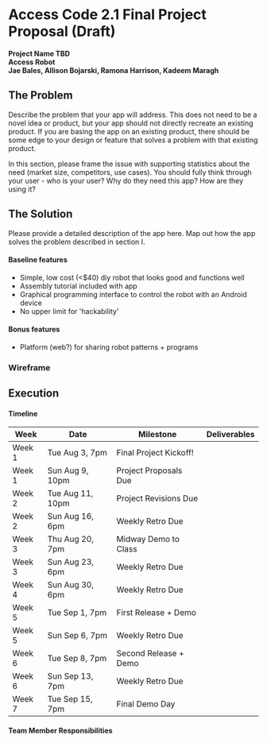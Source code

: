 # Access Code 2.1 Final Project Proposal (Draft)

**Project Name TBD**  
**Access Robot**  
**Jae Bales, Allison Bojarski, Ramona Harrison, Kadeem Maragh**  

## The Problem 

Describe the problem that your app will address. This does not need to be a novel idea or product, but your app should not directly recreate an existing product. If you are basing the app on an existing product, there should be some edge to your design or feature that solves a problem with that existing product.

In this section, please frame the issue with supporting statistics about the need (market size, competitors, use cases). You should fully think through your user - who is your user? Why do they need this app? How are they using it?

## The Solution 

Please provide a detailed description of the app here. Map out how the app solves the problem described in section I. 
#### Baseline features

 * Simple, low cost (<$40) diy robot that looks good and functions well
 * Assembly tutorial included with app
 * Graphical programming interface to control the robot with an Android device
 * No upper limit for 'hackability'

#### Bonus features

 * Platform (web?) for sharing robot patterns + programs

### Wireframe


## Execution

#### Timeline

| Week | Date | Milestone | Deliverables | 
|---|---|---|---|
| Week 1 | Tue Aug 3, 7pm | Final Project Kickoff! | |
| Week 1 | Sun Aug 9, 10pm | Project Proposals Due | |
| Week 2 | Tue Aug 11, 10pm | Project Revisions Due | |
| Week 2 | Sun Aug 16, 6pm | Weekly Retro Due | |
| Week 3 | Thu Aug 20, 7pm | Midway Demo to Class | |
| Week 3 | Sun Aug 23, 6pm | Weekly Retro Due | |
| Week 4 | Sun Aug 30, 6pm | Weekly Retro Due | |
| Week 5 | Tue Sep 1, 7pm | First Release + Demo | |
| Week 5 | Sun Sep 6, 7pm | Weekly Retro Due | |
| Week 6 | Tue Sep 8, 7pm | Second Release + Demo | |
| Week 6 | Sun Sep 13, 7pm | Weekly Retro Due | |
| Week 7 | Tue Sep 15, 7pm | Final Demo Day | |

#### Team Member Responsibilities
